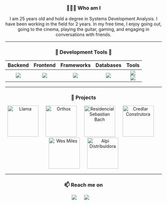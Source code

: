 <h3 align="center">👨🏽‍💻 Who am I</h3>
<p align="center">
  <bold>I am 25 years old and hold a degree in Systems Development Analysis. I have been working in the field for 2 years. In my free time, I enjoy going out, going to the cinema, playing the guitar, gaming, and engaging in conversations with friends.</bold>
</p>

<hr />

<div align="center">
    <h3 align="center">🔭 Development Tools 💬 </h3>
    
|  Backend  |   Frontend   |    Frameworks  |  Databases   |    Tools    |
|   :---:   |     :---:    |     :---:      |    :---:     |    :---:    |
| <img src="https://skillicons.dev/icons?i=javascript,nodejs,express,sequelize,php" /> | <img src="https://skillicons.dev/icons?i=html,css,jquery" /> | <img src="https://skillicons.dev/icons?i=react,tailwind,vite,bootstrap" />  | <img src="https://skillicons.dev/icons?i=mysql" /> | <img src="https://skillicons.dev/icons?i=vscode,git,docker" /><br/><img align="center" src="https://skillicons.dev/icons?i=github" /> |

</div>

<hr />

<!-- PROJECTS -->
<h3 align="center">🚀 Projects</h3>
<p align="center">
  <!-- Llama -->
  <a target="_blank" href="https://llama.la/" style="text-decoration: none;">
    <img src="https://llama.la/wp-content/themes/llama/assets/img/logos-icones/logo.png" width="100" alt="Llama" />
  </a>
  &nbsp;&nbsp;&nbsp;&nbsp;
  
  <!-- Orthox -->
  <a target="_blank" href="https://orthox.com.br/" style="text-decoration: none;">
    <img src="https://orthox.com.br/wp-content/themes/ortho-x/assets/img/logo.png" width="100" alt="Orthox" />
  </a>
  &nbsp;&nbsp;&nbsp;&nbsp;
  
  <!-- Residencial Sebastian Bach -->
  <a target="_blank" href="https://residencialsebastianbach.com.br/" style="text-decoration: none;">
    <img src="https://residencialsebastianbach.com.br/wp-content/themes/sebastian-bach/assets/img/credlar-vendas.png" width="100" alt="Residencial Sebastian Bach" />
  </a>
  &nbsp;&nbsp;&nbsp;&nbsp;
  
  <!-- Credlar Construtora -->
  <a target="_blank" href="https://www.meuapenolitoral.com.br/" style="text-decoration: none;">
    <img src="https://www.credlarconstrutora.com.br/wp-content/uploads/2023/04/Credlar-Horizontal-e1682632221446.png" width="100" alt="Credlar Construtora" />
  </a>
  &nbsp;&nbsp;&nbsp;&nbsp;
  
  <!-- Wes Miles -->
  <a target="_blank" href="https://www.wesmilesorocaba.com.br/" style="text-decoration: none;">
    <img src="https://www.wesmilesorocaba.com.br/wp-content/themes/we-smile/assets/img/logo.png" width="100" alt="Wes Miles" />
  </a>
  &nbsp;&nbsp;&nbsp;&nbsp;
  
  <!-- Alpi Distribuidora -->
  <a target="_blank" href="https://alpidistribuidora.com.br/" style="text-decoration: none;">
    <img src="https://alpidistribuidora.com.br/wp-content/themes/alpi-distribuidora/assets/img/logo-alpi.png" width="100" alt="Alpi Distribuidora" />
  </a>
</p>

<hr />

<!-- CONTACT -->
<h3  align="center">📫 Reach me on</h3>
<p align="center">
  <!-- Linkedin -->
  <a target="_blank" href="https://www.linkedin.com/in/leonardorosa1/" style="text-decoration: none;">
    <img src="https://img.shields.io/badge/linkedin-%230077B5.svg?&style=for-the-badge&logo=linkedin&logoColor=white" />
  </a>
  &nbsp;&nbsp;&nbsp;&nbsp;
  
  <!-- Email (Outlook) -->
  <a href="mailto:leonardo.rosa.silva@outlook.com.br" style="text-decoration: none;" target="_blank">
    <img src="https://img.shields.io/badge/Outlook-0078D4?style=for-the-badge&logo=microsoft-outlook&logoColor=white" />
  </a>
  &nbsp;&nbsp;&nbsp;&nbsp;
</p>
